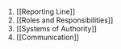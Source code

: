 1. [[Reporting Line]]
2. [[Roles and Responsibilities]]
3. [[Systems of Authority]]
4. [[Communication]]
